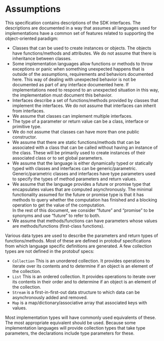 # Assumptions

This specification contains descriptions of the SDK interfaces. The descriptions are documented in a way that assumes
all languages used for implementations have a common set of features related to supporting the object-oriented paradigm:

* Classes that can be used to create instances or objects. The objects have functions/methods and attributes. We do not
  assume that there is inheritance between classes.
* Some implementation languages allow functions or methods to throw exceptions or panic when something unexpected
  happens that is outside of the assumptions, requirements and behaviors documented here. This way of dealing with
  unexpected behavior is not be documented as part of any interface documented here. If implementations need to respond
  to an unexpected situation in this way, the implementation must document this behavior.
* Interfaces describe a set of functions/methods provided by classes that implement the interfaces. We do not assume
  that interfaces can inherit from interfaces.
* We assume that classes can implement multiple interfaces.
* The type of a parameter or return value can be a class, interface or primitive type.
* We do not assume that classes can have more than one public constructor.
* We assume that there are static functions/methods that can be associated with a class that can be called without
  having an instance of the class. These will be primarily used to create instances of their associated class or to set
  global parameters.
* We assume that the language is either dynamically typed or statically typed with classes and interfaces can be
  generic/parametric. Generic/parametric classes and interfaces have type parameters used to specify the types of method
  parameters and return values.
* We assume that the language provides a future or promise type that encapsulates values that are computed
  asynchronously. The minimal functionality assumed for the future or promise type is that it has methods to query
  whether the computation has finished and a blocking operation to get the value of the computation.  
  In the rest of this document, we consider “future” and “promise” to be synonyms and use “future” to refer to both.
* We assume that methods/functions can have parameters whose values are methods/functions (first-class functions).

Various data types are used to describe the parameters and return types of functions/methods. Most of these are defined
in protobuf specifications from which language specific definitions are generated. A few collection types are not
defined in the protobuf specs:

* `Collection`
  This is an unordered collection. It provides operations to iterate over its contents and to determine if an object
  is an element of the collection.
* `List`
  This is an ordered collection. It provides operations to iterate over its contents in their order and to determine if
  an object is an element of the collection.
* `Stream`
  is a first-in-first-out data structure to which data can be asynchronously added and removed.
* `Map`
  is a map/dictionary/associative array that associated keys with values.

Most implementation types will have commonly used equivalents of these. The most appropriate equivalent should be used.
Because some implementation languages will provide collection types that take type parameters, the declarations include
type parameters for these.
